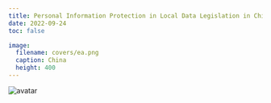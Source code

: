 ```yaml
---
title: Personal Information Protection in Local Data Legislation in China
date: 2022-09-24
toc: false

image:
  filename: covers/ea.png
  caption: China
  height: 400
---
```

![avatar](covers/ea.png)

<!-- 
Welcome to the _Second Brain_ template!

The **Second Brain** starter template empowers you to easily create **personal notes** and **knowledge bases** in a future-proof way.

- It is your second brain 🧠, stored in future-proof Markdown files 
- Supports audio, video, images, math, code, [Mermaid](https://mermaid.live/) diagrams, and [much more](https://wowchemy.com/docs/content/writing-markdown-latex/)
- Edit your notes online in GitHub, or any Git-connected Markdown app such as [Obsidian](https://obsidian.md/) or [Visual Studio Code](https://vscode.dev/)

```markmap {height="200px"}
- Second Brain
  - **powerful** knowledge base
  - **easy**: just plain text Markdown files
  - all your thoughts are **connected**
  - highly **extensible**
  - **future-proof** & open source ❤️
```

## Public vs Private Second Brain

Choose between **publishing and sharing your knowledge online or creating a private second brain**.

To create an **open second brain**, share your knowledge with others [by deploying this template](https://wowchemy.com/hugo-themes/) as a public website.

To create a **private second brain** either:

- After deploying your site above, [password protect your online second brain](https://docs.netlify.com/visitor-access/password-protection/) and configure your GitHub repo as **private**
- [Download this template](https://github.com/wowchemy/hugo-second-brain-theme) and [run the tool locally](https://wowchemy.com/docs/getting-started/install-hugo-extended/)

## Example notebook

{{< cta cta_text="👉 Check out the Machine Learning notebook" cta_link="machine-learning" >}} -->
